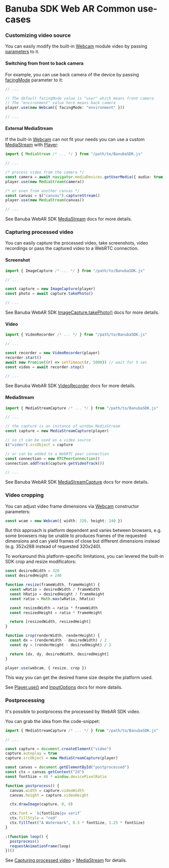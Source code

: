 # Banuba SDK Web AR Common use-cases

### Customizing video source

You can easily modify the built-in [Webcam](pathname:///generated/typedoc/classes/webcam.html#constructor) module video by passing [parameters](https://developer.mozilla.org/en-US/docs/Web/API/MediaTrackConstraints#properties\_of\_video\_tracks) to it.

#### Switching from front to back camera

For example, you can use back camera of the device by passing [facingMode](https://developer.mozilla.org/en-US/docs/Web/API/MediaTrackConstraints/facingMode) parameter to it:

```ts
// ...

// The default facingMode value is "user" which means front camera
// The "environment" value here means back camera
player.use(new Webcam({ facingMode: "environment" }))

// ...
```

#### External MediaStream

If the built-in [Webcam](pathname:///generated/typedoc/classes/Webcam.html#constructor) can not fit your needs you can use a custom [MediaStream](pathname:///generated/typedoc/classes/MediaStream.html) with [Player](pathname:///generated/typedoc/classes/Player.html#constructor):

```ts
import { MediaStream /* ... */ } from "/path/to/BanubaSDK.js"

// ...

/* process video from the camera */
const camera = await navigator.mediaDevices.getUserMedia({ audio: true, video: true })
player.use(new MediaStream(camera))

/* or even from another canvas */
const canvas = $("canvas").captureStream()
player.use(new MediaStream(canvas))

// ...
```

See Banuba WebAR SDK [MediaStream](pathname:///generated/typedoc/classes/MediaStream.html) docs for more details.

### Capturing processed video

You can easily capture the processed video, take screenshots, video recordings or pass the captured video to a WebRTC connection.

#### Screenshot

```ts
import { ImageCapture /* ... */ } from "/path/to/BanubaSDK.js"

// ...

const capture = new ImageCapture(player)
const photo = await capture.takePhoto()

// ...
```

See Banuba WebAR SDK [ImageCapture.takePhoto()](pathname:///generated/typedoc/classes/ImageCapture.html#takephoto) docs for more details.

#### Video

```ts
import { VideoRecorder /* ... */ } from "/path/to/BanubaSDK.js"

// ...

const recorder = new VideoRecorder(player)
recorder.start()
await new Promise((r) => setTimeout(r, 5000)) // wait for 5 sec
const video = await recorder.stop()

// ...
```

See Banuba WebAR SDK [VideoRecorder](pathname:///generated/typedoc/classes/VideoRecorder.html) docs for more details.

#### MediaStream

```ts
import { MediaStreamCapture /* ... */ } from "/path/to/BanubaSDK.js"

// ...

// the capture is an instance of window.MediaStream
const capture = new MediaStreamCapture(player)

// so it can be used as a video source
$("video").srcObject = capture

// or can be added to a WebRTC peer connection
const connection = new RTCPeerConnection()
connection.addTrack(capture.getVideoTrack())

// ...
```

See Banuba WebAR SDK [MediaStreamCapture](pathname:///generated/typedoc/classes/MediaStreamCapture.html) docs for more details.

### Video cropping

You can adjust video frame dimensions via [Webcam](pathname:///generated/typedoc/classes/Webcam.html#constructor) constructor parameters:

```ts
const wcam = new Webcam({ width: 320, height: 240 })
```

But this approach is platform dependent and varies between browsers, e.g. some browsers may be unable to produces frames of the requested dimensions and can yield frames of close but different dimensions instead (e.g. 352x288 instead of requested 320x240).

To workaround this platform-specific limitations, you can levered the built-in SDK crop and resize modificators:

```ts
const desiredWidth = 320
const desiredHeight = 240

function resize(frameWidth, frameHeight) {
  const wRatio = desiredWidth / frameWidth
  const hRatio = desiredHeight / frameHeight
  const ratio = Math.max(wRatio, hRatio)

  const resizedWidth = ratio * frameWidth
  const resizedHeight = ratio * frameHeight

  return [resizedWidth, resizedHeight]
}

function crop(renderWidth, renderHeight) {
  const dx = (renderWidth - desiredWidth) / 2
  const dy = (renderHeight - desiredHeight) / 2

  return [dx, dy, desiredWidth, desiredHeight]
}

player.use(webcam, { resize, crop })
```

This way you can get the desired frame size despite the platform used.

See [Player.use()](pathname:///generated/typedoc/classes/player.html#use) and [InputOptions](pathname:///generated/typedoc/modules.html#inputoptions) docs for more datails.

### Postprocessing

It's possible to postprocess the processed by WebAR SDK video.

You can grab the idea from the code-snippet:

```ts
import { MediaStreamCapture /* ... */ } from "/path/to/BanubaSDK.js"

// ...

const capture = document.createElement("video")
capture.autoplay = true
capture.srcObject = new MediaStreamCapture(player)

const canvas = document.getElementById("postprocessed")
const ctx = canvas.getContext("2d")
const fontSize = 48 * window.devicePixelRatio

function postprocess() {
  canvas.width = capture.videoWidth
  canvas.height = capture.videoHeight

  ctx.drawImage(capture, 0, 0)

  ctx.font = `${fontSize}px serif`
  ctx.fillStyle = "red"
  ctx.fillText("A Watermark", 0.5 * fontSize, 1.25 * fontSize)
}

;(function loop() {
  postprocess()
  requestAnimationFrame(loop)
})()
```

See [Capturing processed video](broken-reference) > [MediaStream](broken-reference) for details.
